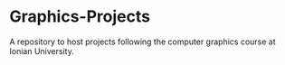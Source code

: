 # Graphics-Projects

A repository to host projects following the computer graphics course at Ionian University.
